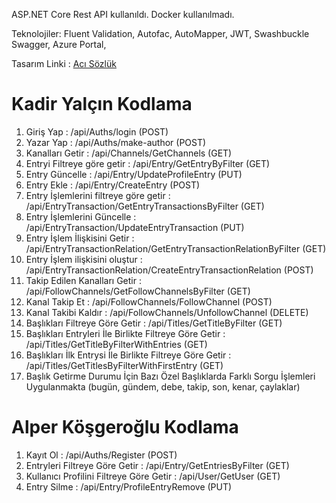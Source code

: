 ASP.NET Core Rest API kullanıldı. 
Docker kullanılmadı.

Teknolojiler: Fluent Validation, Autofac, AutoMapper, JWT, Swashbuckle Swagger, Azure Portal, 

Tasarım Linki : [Acı Sözlük](https://eksisozlukwebapi.azurewebsites.net/api)

# Kadir Yalçın Kodlama
1. Giriş Yap : /api/Auths/login (POST)
2. Yazar Yap : /api/Auths/make-author (POST)
3. Kanalları Getir : /api/Channels/GetChannels (GET)
4. Entryi Filtreye göre getir : /api/Entry/GetEntryByFilter (GET)
5. Entry Güncelle : /api/Entry/UpdateProfileEntry (PUT)
6. Entry Ekle : /api/Entry/CreateEntry (POST)
7. Entry İşlemlerini filtreye göre getir : /api/EntryTransaction/GetEntryTransactionsByFilter (GET)
8. Entry İşlemlerini Güncelle : /api/EntryTransaction/UpdateEntryTransaction (PUT)
9. Entry İşlem İlişkisini Getir : /api/EntryTransactionRelation/GetEntryTransactionRelationByFilter (GET)
10. Entry İşlem ilişkisini oluştur : /api/EntryTransactionRelation/CreateEntryTransactionRelation (POST)
11. Takip Edilen Kanalları Getir : /api/FollowChannels/GetFollowChannelsByFilter (GET)
12. Kanal Takip Et : /api/FollowChannels/FollowChannel (POST)
13. Kanal Takibi Kaldır : /api/FollowChannels/UnfollowChannel (DELETE)
14. Başlıkları Filtreye Göre Getir : /api/Titles/GetTitleByFilter (GET) 
15. Başlıkları Entryleri İle Birlikte Filtreye Göre Getir : /api/Titles/GetTitleByFilterWithEntries (GET)
16. Başlıkları İlk Entrysi İle Birlikte Filtreye Göre Getir : /api/Titles/GetTitlesByFilterWithFirstEntry (GET)
17. Başlık Getirme Durumu İçin Bazı Özel Başlıklarda Farklı Sorgu İşlemleri Uygulanmakta (bugün, gündem, debe, takip, son, kenar, çaylaklar)

# Alper Köşgeroğlu Kodlama
1. Kayıt Ol : /api/Auths/Register (POST)
2. Entryleri Filtreye Göre Getir : /api/Entry/GetEntriesByFilter (GET)
3. Kullanıcı Profilini Filtreye Göre Getir : /api/User/GetUser (GET)
4. Entry Silme : /api/Entry/ProfileEntryRemove (PUT)
